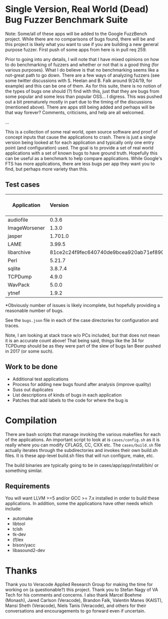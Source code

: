 # Single Version, Real World (Dead) Bug Fuzzer Benchmark Suite

Note: Some/all of these apps will be added to the Google FuzzBench project.
While there are no comparisons of bugs found, there will be and this project
is likely what you want to use if you are building a new general purpose
fuzzer. First push of some apps from here is in pull req 259.

Prior to going into any details, I will note that I have mixed opinions
on how to do benchmarking of fuzzers and whether or not that is a good
thing (for various purposes). What I do believe is that no benchmarking seems
like a not-great path to go down. There are a few ways of analyzing fuzzers
(see some twitter discussions with S. Heelan and B. Falk around 9/24/19, for
example) and this can be one of them. As for this suite, there is no notion
of the types of bugs one should (?) find with this, just that they are bugs
from some popular and some less than popular OSS... I digress. This was 
pushed out a bit prematurely mostly in part due to the timing of the 
discussions (mentioned above). There are apps still being added and perhaps
will be that way forever? Comments, criticisms, and help are all welcomed.

...

This is a collection of some real world, open source software and proof of
concept inputs that cause the applications to crash. There is just a single
version being looked at for each application and typically only one 
entry point (and configuration) used. The goal is to provide a set of real
world applications with a set of known bugs to have ground truth. Hopefully
this can be useful as a benchmark to help compare applications. While Google's
FTS has more applications, there are less bugs per app they want you to find,
but perhaps more variety than this.

## Test cases

| Application     | Version  | number of issues* |
| ----------------|:---------|:------------------|
| audiofile       | 0.3.6    | 11                |
| ImageWorsener   | 1.3.0    |  8                |
| jasper          | 1.701.0  | 20                |
| LAME            | 3.99.5   |  9                |
| libarchive      | 81ce2c24f9fec640740de9bcea920ab71ef89059 | 12      |
| Perl            | 5.21.7   | 20                |
| sqlite          | 3.8.7.4  | 18                |
| TCPDump         | 4.9.0    | 34                |
| WavPack         | 5.0.0    |  5                |
| ytnef           | 1.9.2    | 11                | 


*Obviously number of issues is likely incomplete, but hopefully providing
a reasonable number of bugs.

See the `bugs.json` file in each of the case directories for configuration
and traces.

Note, I am looking at stack trace w/o PCs included, but that does not mean
it is an accurate count above! That being said, things like the 34 for
TCPDump should be as they were part of the slew of bugs Ian Beer pushed in 
2017 (or some such).

## Work to be done

- Additional test applications
- Process for adding new bugs found after analysis (improve quality)
- Suss out duplicates
- List descriptions of kinds of bugs in each application
- Patches that add labels to the code for where the bug is


# Compilation 

There are bash scripts that manage invoking the various makefiles
for each of the applications. An important script to look at is
`cases/config.sh` as it is really where you can modify CFLAGS, CC, CXX 
etc. The `cases/build.sh` file actually iterates through the subdirectories
and invokes their own build.sh files. It is these app-level build.sh files
that will run configure, make, etc.

The build binaries are typically going to be in cases/app/app/install/bin/ 
or something similar. 


## Requirements

You will want LLVM >=5 and/or GCC >= 7.x installed in order to build
these applications. In addition, some the applications have other needs
which include:

- automake
- libtool
- tclsh
- tk-dev
- (f)lex
- bison/yacc
- libasound2-dev

# Thanks

Thank you to Veracode Applied Research Group for making the time for working
on (a questionable?) this project. Thank you to Stefan Nagy of VA Tech for
his comments and concerns. I also thank Marcel Boehme (Monash), Jared Carlson
(Veracode), Brandon Falk, Valentin Manes (KAIST), Mansi Sheth (Veracode), 
Niels Tanis (Veracode), and others for their conversations and encouragements
to go forward even if uncertain.

